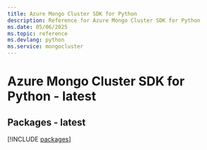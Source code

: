 ```yaml
---
title: Azure Mongo Cluster SDK for Python
description: Reference for Azure Mongo Cluster SDK for Python
ms.date: 05/06/2025
ms.topic: reference
ms.devlang: python
ms.service: mongocluster
---
```

# Azure Mongo Cluster SDK for Python - latest
## Packages - latest
[!INCLUDE [packages](mongo-cluster-index.md)]